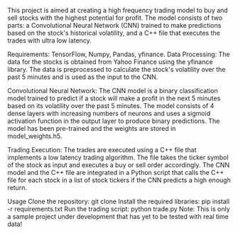 This project is aimed at creating a high frequency trading model to buy and sell stocks with the highest potential for profit. The model consists of two parts: a Convolutional Neural Network (CNN) trained to make predictions based on the stock's historical volatility, and a C++ file that executes the trades with ultra low latency.

Requirements:
TensorFlow,
Numpy,
Pandas,
yfinance.
Data Processing:
The data for the stocks is obtained from Yahoo Finance using the yfinance library. The data is preprocessed to calculate the stock's volatility over the past 5 minutes and is used as the input to the CNN.

Convolutional Neural Network:
The CNN model is a binary classification model trained to predict if a stock will make a profit in the next 5 minutes based on its volatility over the past 5 minutes. The model consists of 4 dense layers with increasing numbers of neurons and uses a sigmoid activation function in the output layer to produce binary predictions. The model has been pre-trained and the weights are stored in model_weights.h5.

Trading Execution:
The trades are executed using a C++ file that implements a low latency trading algorithm. The file takes the ticker symbol of the stock as input and executes a buy or sell order accordingly. The CNN model and the C++ file are integrated in a Python script that calls the C++ file for each stock in a list of stock tickers if the CNN predicts a high enough return.

Usage
Clone the repository: git clone
Install the required libraries: pip install -r requirements.txt
Run the trading script: python trade.py
Note:
This is only a sample project under development that has yet to be tested with real time data!
